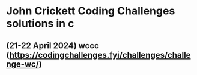 # John Crickett Coding Challenges solutions in c


## (21-22 April 2024) wccc (https://codingchallenges.fyi/challenges/challenge-wc/)